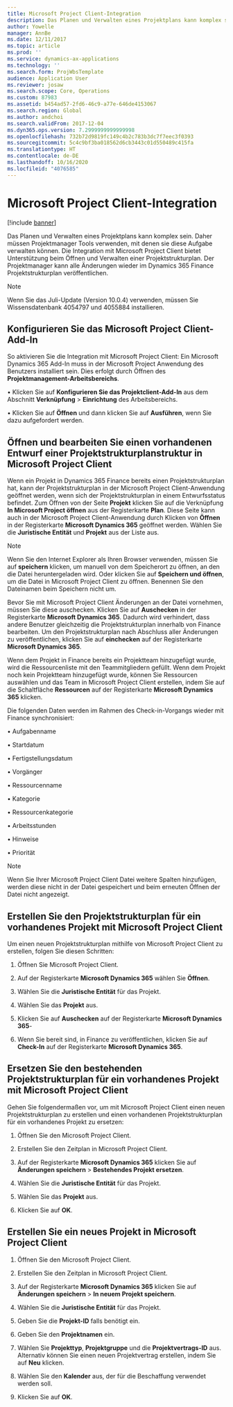 ```yaml
---
title: Microsoft Project Client-Integration
description: Das Planen und Verwalten eines Projektplans kann komplex sein. Daher müssen Projektmanager Tools verwenden, mit denen sie diese Aufgabe verwalten können. Die Integration mit Microsoft Project Client bietet Unterstützung beim Öffnen und Verwalten einer Projektstrukturplan.
author: Yowelle
manager: AnnBe
ms.date: 12/11/2017
ms.topic: article
ms.prod: ''
ms.service: dynamics-ax-applications
ms.technology: ''
ms.search.form: ProjWbsTemplate
audience: Application User
ms.reviewer: josaw
ms.search.scope: Core, Operations
ms.custom: 87983
ms.assetid: b454ad57-2fd6-46c9-a77e-646de4153067
ms.search.region: Global
ms.author: andchoi
ms.search.validFrom: 2017-12-04
ms.dyn365.ops.version: 7.2999999999999998
ms.openlocfilehash: 732b72d9819fc149c4b2c783b3dc7f7eec3f0393
ms.sourcegitcommit: 5c4c9bf3ba018562d6cb3443c01d550489c415fa
ms.translationtype: HT
ms.contentlocale: de-DE
ms.lasthandoff: 10/16/2020
ms.locfileid: "4076585"
---
```

# <a name="microsoft-project-client-integration"></a>Microsoft Project Client-Integration

[!include [banner](../includes/banner.md)]

Das Planen und Verwalten eines Projektplans kann komplex sein. Daher müssen Projektmanager Tools verwenden, mit denen sie diese Aufgabe verwalten können. Die Integration mit Microsoft Project Client bietet Unterstützung beim Öffnen und Verwalten einer Projektstrukturplan. Der Projektmanager kann alle Änderungen wieder im Dynamics 365 Finance Projektstrukturplan veröffentlichen.

> [!NOTE]
> Wenn Sie das Juli-Update (Version 10.0.4) verwenden, müssen Sie Wissensdatenbank 4054797 und 4055884 installieren.

## <a name="configure-the-microsoft-project-client-add-in"></a>Konfigurieren Sie das Microsoft Project Client-Add-In
So aktivieren Sie die Integration mit Microsoft Project Client: Ein Microsoft Dynamics 365 Add-In muss in der Microsoft Project Anwendung des Benutzers installiert sein. Dies erfolgt durch Öffnen des **Projektmanagement-Arbeitsbereichs**.

• Klicken Sie auf **Konfigurieren Sie das Projektclient-Add-In** aus dem Abschnitt **Verknüpfung** > **Einrichtung** des Arbeitsbereichs.

• Klicken Sie auf **Öffnen** und dann klicken Sie auf **Ausführen**, wenn Sie dazu aufgefordert werden.

## <a name="open-and-edit-an-existing-draft-work-breakdown-structure-in-microsoft-project-client"></a>Öffnen und bearbeiten Sie einen vorhandenen Entwurf einer Projektstrukturplanstruktur in Microsoft Project Client
Wenn ein Projekt in Dynamics 365 Finance bereits einen Projektstrukturplan hat, kann der Projektstrukturplan in der Microsoft Project Client-Anwendung geöffnet werden, wenn sich der Projektstrukturplan in einem Entwurfsstatus befindet. Zum Öffnen von der Seite **Projekt** klicken Sie auf die Verknüpfung **In Microsoft Project öffnen** aus der Registerkarte **Plan**. Diese Seite kann auch in der Microsoft Project Client-Anwendung durch Klicken  von **Öffnen** in der Registerkarte **Microsoft Dynamics 365** geöffnet werden. Wählen Sie die **Juristische Entität** und **Projekt** aus der Liste aus.

> [!NOTE]
> Wenn Sie den Internet Explorer als Ihren Browser verwenden, müssen Sie auf **speichern** klicken, um manuell von dem Speicherort zu öffnen, an den die Datei heruntergeladen wird. Oder klicken Sie auf **Speichern und öffnen**, um die Datei in Microsoft Project Client zu öffnen. Benennen Sie den Dateinamen beim Speichern nicht um.

Bevor Sie mit Microsoft Project Client Änderungen an der Datei vornehmen, müssen Sie diese auschecken. Klicken Sie auf **Auschecken** in der Registerkarte **Microsoft Dynamics 365**. Dadurch wird verhindert, dass andere Benutzer gleichzeitig die Projektstrukturplan innerhalb von Finance bearbeiten. Um den Projektstrukturplan nach Abschluss aller Änderungen zu veröffentlichen, klicken Sie auf **einchecken** auf der Registerkarte **Microsoft Dynamics 365**.

Wenn dem Projekt in Finance bereits ein Projektteam hinzugefügt wurde, wird die Ressourcenliste mit den Teammitgliedern gefüllt. Wenn dem Projekt noch kein Projektteam hinzugefügt wurde, können Sie Ressourcen auswählen und das Team in Microsoft Project Client erstellen, indem Sie auf die Schaltfläche **Ressourcen** auf der Registerkarte **Microsoft Dynamics 365** klicken. 

Die folgenden Daten werden im Rahmen des Check-in-Vorgangs wieder mit Finance synchronisiert:

• Aufgabenname

• Startdatum

• Fertigstellungsdatum

• Vorgänger

• Ressourcenname

• Kategorie

• Ressourcenkategorie

• Arbeitsstunden

• Hinweise

• Priorität

> [!NOTE]
> Wenn Sie Ihrer Microsoft Project Client Datei weitere Spalten hinzufügen, werden diese nicht in der Datei gespeichert und beim erneuten Öffnen der Datei nicht angezeigt.

## <a name="create-the-work-breakdown-structure-for-an-existing-project-using-microsoft-project-client"></a>Erstellen Sie den Projektstrukturplan für ein vorhandenes Projekt mit Microsoft Project Client
Um einen neuen Projektstrukturplan mithilfe von Microsoft Project Client zu erstellen, folgen Sie diesen Schritten:


1.  Öffnen Sie Microsoft Project Client.

2.  Auf der Registerkarte **Microsoft Dynamics 365** wählen Sie **Öffnen**.

3.  Wählen Sie die **Juristische Entität** für das Projekt.

4.  Wählen Sie das **Projekt** aus.

5.  Klicken Sie auf **Auschecken** auf der Registerkarte **Microsoft Dynamics 365**-

6.  Wenn Sie bereit sind, in Finance zu veröffentlichen, klicken Sie auf **Check-In** auf der Registerkarte **Microsoft Dynamics 365**.

## <a name="replace-the-existing-work-breakdown-structure-for-an-existing-project-using-microsoft-project-client"></a>Ersetzen Sie den bestehenden Projektstrukturplan für ein vorhandenes Projekt mit Microsoft Project Client
Gehen Sie folgendermaßen vor, um mit Microsoft Project Client einen neuen Projektstrukturplan zu erstellen und einen vorhandenen Projektstrukturplan für ein vorhandenes Projekt zu ersetzen:

1.  Öffnen Sie den Microsoft Project Client.

2.  Erstellen Sie den Zeitplan in Microsoft Project Client.

3.  Auf der Registerkarte **Microsoft Dynamics 365** klicken Sie auf **Änderungen speichern** > **Bestehendes Projekt ersetzen**.

4.  Wählen Sie die **Juristische Entität** für das Projekt.

5.  Wählen Sie das **Projekt** aus.

6.  Klicken Sie auf **OK**.

## <a name="create-a-new-project-from-within-microsoft-project-client"></a>Erstellen Sie ein neues Projekt in Microsoft Project Client


1.  Öffnen Sie den Microsoft Project Client.

2.  Erstellen Sie den Zeitplan in Microsoft Project Client.

3.  Auf der Registerkarte **Microsoft Dynamics 365** klicken Sie auf **Änderungen speichern** > **In neuem Projekt speichern**.

4.  Wählen Sie die **Juristische Entität** für das Projekt.

5.  Geben Sie die **Projekt-ID** falls benötigt ein.

6.  Geben Sie den **Projektnamen** ein.

7.  Wählen Sie **Projekttyp**, **Projektgruppe** und die **Projektvertrags-ID** aus. Alternativ können Sie einen neuen Projektvertrag erstellen, indem Sie auf **Neu** klicken.

8.  Wählen Sie den **Kalender** aus, der für die Beschaffung verwendet werden soll.

11. Klicken Sie auf **OK**.
